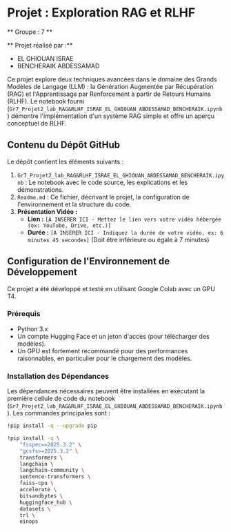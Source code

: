 # Projet : Exploration RAG et RLHF


** Groupe : 7 **

** Projet réalisé par :**
- EL GHIOUAN ISRAE
- BENCHERAIK ABDESSAMAD



Ce projet explore deux techniques avancées dans le domaine des Grands Modèles de Langage (LLM) : la Génération Augmentée par Récupération (RAG) et l'Apprentissage par Renforcement à partir de Retours Humains (RLHF). Le notebook fourni (`Gr7_Projet2_lab_RAG&RLHF_ISRAE_EL_GHIOUAN_ABDESSAMAD_BENCHERAIK.ipynb`) démontre l'implémentation d'un système RAG simple et offre un aperçu conceptuel de RLHF.


## Contenu du Dépôt GitHub

Le dépôt contient les éléments suivants :
1.  `Gr7_Projet2_lab_RAG&RLHF_ISRAE_EL_GHIOUAN_ABDESSAMAD_BENCHERAIK.ipynb` : Le notebook avec le code source, les explications et les démonstrations.
2.  `Readme.md` : Ce fichier, décrivant le projet, la configuration de l'environnement et la structure du code.
3.  **Présentation Vidéo :**
    *   **Lien :** `[À INSÉRER ICI - Mettez le lien vers votre vidéo hébergée (ex: YouTube, Drive, etc.)]`
    *   **Durée :** `[À INSÉRER ICI - Indiquez la durée de votre vidéo, ex: 6 minutes 45 secondes]` (Doit être inférieure ou égale à 7 minutes)


## Configuration de l'Environnement de Développement

Ce projet a été développé et testé en utilisant Google Colab avec un GPU T4.


### Prérequis
*   Python 3.x
*   Un compte Hugging Face et un jeton d'accès (pour télécharger des modèles).
*   Un GPU est fortement recommandé pour des performances raisonnables, en particulier pour le chargement des modèles.


### Installation des Dépendances
Les dépendances nécessaires peuvent être installées en exécutant la première cellule de code du notebook (`Gr7_Projet2_lab_RAG&RLHF_ISRAE_EL_GHIOUAN_ABDESSAMAD_BENCHERAIK.ipynb`). Les commandes principales sont :


```bash
!pip install -q --upgrade pip

!pip install -q \
    "fsspec==2025.3.2" \
    "gcsfs>=2025.3.2" \
    transformers \
    langchain \
    langchain-community \
    sentence-transformers \
    faiss-cpu \
    accelerate \
    bitsandbytes \
    huggingface_hub \
    datasets \
    trl \
    einops
